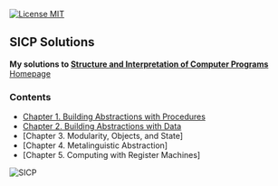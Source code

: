 [![License MIT](https://img.shields.io/badge/license-MIT-9f67c6.svg?style=for-the-badge)](https://opensource.org/licenses/MIT)

## SICP Solutions

**My solutions to [Structure and Interpretation of Computer Programs](https://mitpress.mit.edu/sites/default/files/sicp/index.html)**\
[Homepage](https://github.com/CosWeLL23/sicp)

### Contents

  * [Chapter 1. Building Abstractions with Procedures](./doc/index.md#1-Building-Abstractions-with-Procedures)
  * [Chapter 2. Building Abstractions with Data](./doc/index.md#2-Building-Abstractions-with-Data)
  * [Chapter 3. Modularity, Objects, and State]
  * [Chapter 4. Metalinguistic Abstraction]
  * [Chapter 5. Computing with Register Machines]

![SICP](https://user-images.githubusercontent.com/27781341/51055288-86d5be80-15f0-11e9-8039-e2ef29a76cf6.jpg)

